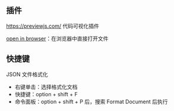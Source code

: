 ## 插件

https://previewjs.com/ 代码可视化插件



[open in browser](https://marketplace.visualstudio.com/items?itemName=techer.open-in-browser)：在浏览器中直接打开文件



## 快捷键

JSON 文件格式化

+ 右键单击：选择格式化文档
+ 快捷键：option + shift + F
+ 命令面板：option + shift + P 后，搜索 Format Document 后执行